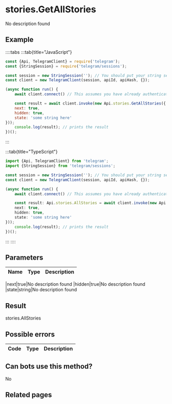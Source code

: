 # stories.GetAllStories

No description found

## Example

::::tabs
:::tab{title="JavaScript"}
```js
const {Api, TelegramClient} = require('telegram');
const {StringSession} = require('telegram/sessions');

const session = new StringSession(''); // You should put your string session here
const client = new TelegramClient(session, apiId, apiHash, {});

(async function run() {
    await client.connect() // This assumes you have already authenticated with .start()

    const result = await client.invoke(new Api.stories.GetAllStories({
    next: true,
    hidden: true,
    state: 'some string here'
}));
    console.log(result); // prints the result
})();
```
:::

:::tab{title="TypeScript"}
```ts
import {Api, TelegramClient} from 'telegram';
import {StringSession} from 'telegram/sessions';

const session = new StringSession(''); // You should put your string session here
const client = new TelegramClient(session, apiId, apiHash, {});

(async function run() {
    await client.connect() // This assumes you have already authenticated with .start()

    const result: Api.stories.AllStories = await client.invoke(new Api.stories.GetAllStories({
    next: true,
    hidden: true,
    state: 'some string here'
}));
    console.log(result); // prints the result
})();
```
:::
::::



## Parameters

| Name | Type | Description |
| :--: | ---- | ----------- |

|next|true|No description found
|hidden|true|No description found
|state|string|No description found


## Result

stories.AllStories

## Possible errors

| Code | Type | Description |
| :--: | ---- | ----------- |



## Can bots use this method?

No

## Related pages


